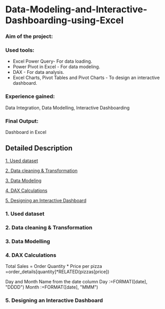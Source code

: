 # Data-Modeling-and-Interactive-Dashboarding-using-Excel
### Aim of the project:

### Used tools:
- Excel Power Query- For data loading.
- Power Pivot in Excel - For data modeling.
- DAX - For data analysis.
- Excel Charts, Pivot Tables and Pivot Charts - To design an interactive dashboard.

### Experience gained:
Data Integration, Data Modelling, Interactive Dashboarding

### Final Output:
Dashboard in Excel
## Detailed Description
[1. Used dataset](#1-used-dataset-1)

[2. Data cleaning & Transformation ](#2-data-cleaning-&-transformation-1)

[3. Data Modeling](#3-data-modeling-1)

[4. DAX Calculations](#4-dax-calculations-1)

[5. Designing an Interactive Dashboard](#5-designing-an-interactive-dashboard-1)

### 1. Used dataset
### 2. Data cleaning & Transformation
### 3. Data Modelling
### 4. DAX Calculations
Total Sales = Order Quantity * Price per pizza
=order_details[quantity]*RELATED(pizzas[price])

Day and Month Name from the date column
Day :=FORMAT([date], "DDDD")
Month :=FORMAT([date], "MMM")


### 5. Designing an Interactive Dashboard
